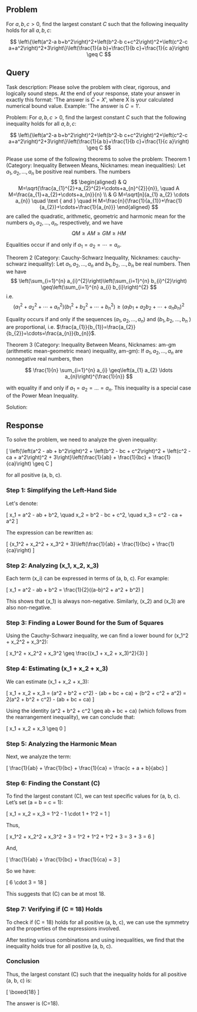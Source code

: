 ## Problem

For $a, b, c > 0$, find the largest constant $C$ such that the following inequality holds for all $a, b, c$:

$$
\left\{\left(a^2-a b+b^2\right)^2+\left(b^2-b c+c^2\right)^2+\left(c^2-c a+a^2\right)^2+3\right\}\left(\frac{1}{a b}+\frac{1}{b c}+\frac{1}{c a}\right) \geq C
$$

## Query

Task description: Please solve the problem with clear, rigorous, and logically sound steps. At the end of your response, state your answer in exactly this format: 'The answer is $C=X$', where X is your calculated numerical bound value. Example: 'The answer is $C=1$'.

Problem: For $a, b, c > 0$, find the largest constant $C$ such that the following inequality holds for all $a, b, c$:

$$
\left\{\left(a^2-a b+b^2\right)^2+\left(b^2-b c+c^2\right)^2+\left(c^2-c a+a^2\right)^2+3\right\}\left(\frac{1}{a b}+\frac{1}{b c}+\frac{1}{c a}\right) \geq C
$$

Please use some of the following theorems to solve the problem:
Theorem 1 (Category: Inequality Between Means, Nicknames: mean inequalities): Let $a_{1}, a_{2}, \ldots, a_{n}$ be positive real numbers. The numbers
$$
\begin{aligned}
& Q M=\sqrt{\frac{a_{1}^{2}+a_{2}^{2}+\cdots+a_{n}^{2}}{n}}, \quad A M=\frac{a_{1}+a_{2}+\cdots+a_{n}}{n} \\
& G M=\sqrt[n]{a_{1} a_{2} \cdots a_{n}} \quad \text { and } \quad H M=\frac{n}{\frac{1}{a_{1}}+\frac{1}{a_{2}}+\cdots+\frac{1}{a_{n}}}
\end{aligned}
$$
are called the quadratic, arithmetic, geometric and harmonic mean for the numbers $a_{1}, a_{2}, \ldots, a_{n}$, respectively, and we have
$$
Q M \geq A M \geq G M \geq H M
$$

Equalities occur if and only if $a_{1}=a_{2}=\cdots=a_{n}$.

Theorem 2 (Category: Cauchy-Schwarz Inequality, Nicknames: cauchy-schwarz inequality): Let $a_{1}, a_{2}, \ldots, a_{n}$ and $b_{1}, b_{2}$, $\ldots, b_{n}$ be real numbers. Then we have
$$
\left(\sum_{i=1}^{n} a_{i}^{2}\right)\left(\sum_{i=1}^{n} b_{i}^{2}\right) \geq\left(\sum_{i=1}^{n} a_{i} b_{i}\right)^{2}
$$
i.e.
$$
\left(a_{1}^{2}+a_{2}^{2}+\cdots+a_{n}^{2}\right)\left(b_{1}^{2}+b_{2}^{2}+\cdots+b_{n}^{2}\right) \geq\left(a_{1} b_{1}+a_{2} b_{2}+\cdots+a_{n} b_{n}\right)^{2}
$$

Equality occurs if and only if the sequences $\left(a_{1}, a_{2}, \ldots, a_{n}\right)$ and $\left(b_{1}, b_{2}\right.$, $\ldots, b_{n}$ ) are proportional, i.e. $\frac{a_{1}}{b_{1}}=\frac{a_{2}}{b_{2}}=\cdots=\frac{a_{n}}{b_{n}}$.

Theorem 3 (Category: Inequality Between Means, Nicknames: am-gm (arithmetic mean-geometric mean) inequality, am-gm): If $a_{1}, a_{2}, \ldots, a_{n}$ are nonnegative real numbers, then

$$
\frac{1}{n} \sum_{i=1}^{n} a_{i} \geq\left(a_{1} a_{2} \ldots a_{n}\right)^{\frac{1}{n}}
$$

with equality if and only if $a_{1}=a_{2}=\ldots=a_{n}$. This inequality is a special case of the Power Mean Inequality.

Solution:

## Response

To solve the problem, we need to analyze the given inequality:

\[
\left\{\left(a^2 - ab + b^2\right)^2 + \left(b^2 - bc + c^2\right)^2 + \left(c^2 - ca + a^2\right)^2 + 3\right\}\left(\frac{1}{ab} + \frac{1}{bc} + \frac{1}{ca}\right) \geq C
\]

for all positive \(a, b, c\). 

### Step 1: Simplifying the Left-Hand Side

Let's denote:

\[
x_1 = a^2 - ab + b^2, \quad x_2 = b^2 - bc + c^2, \quad x_3 = c^2 - ca + a^2
\]

The expression can be rewritten as:

\[
\{x_1^2 + x_2^2 + x_3^2 + 3\}\left(\frac{1}{ab} + \frac{1}{bc} + \frac{1}{ca}\right)
\]

### Step 2: Analyzing \(x_1, x_2, x_3\)

Each term \(x_i\) can be expressed in terms of \(a, b, c\). For example:

\[
x_1 = a^2 - ab + b^2 = \frac{1}{2}((a-b)^2 + a^2 + b^2)
\]

This shows that \(x_1\) is always non-negative. Similarly, \(x_2\) and \(x_3\) are also non-negative.

### Step 3: Finding a Lower Bound for the Sum of Squares

Using the Cauchy-Schwarz inequality, we can find a lower bound for \(x_1^2 + x_2^2 + x_3^2\):

\[
x_1^2 + x_2^2 + x_3^2 \geq \frac{(x_1 + x_2 + x_3)^2}{3}
\]

### Step 4: Estimating \(x_1 + x_2 + x_3\)

We can estimate \(x_1 + x_2 + x_3\):

\[
x_1 + x_2 + x_3 = (a^2 + b^2 + c^2) - (ab + bc + ca) + (b^2 + c^2 + a^2) = 2(a^2 + b^2 + c^2) - (ab + bc + ca)
\]

Using the identity \(a^2 + b^2 + c^2 \geq ab + bc + ca\) (which follows from the rearrangement inequality), we can conclude that:

\[
x_1 + x_2 + x_3 \geq 0
\]

### Step 5: Analyzing the Harmonic Mean

Next, we analyze the term:

\[
\frac{1}{ab} + \frac{1}{bc} + \frac{1}{ca} = \frac{c + a + b}{abc}
\]

### Step 6: Finding the Constant \(C\)

To find the largest constant \(C\), we can test specific values for \(a, b, c\). Let’s set \(a = b = c = 1\):

\[
x_1 = x_2 = x_3 = 1^2 - 1 \cdot 1 + 1^2 = 1
\]

Thus,

\[
x_1^2 + x_2^2 + x_3^2 + 3 = 1^2 + 1^2 + 1^2 + 3 = 3 + 3 = 6
\]

And,

\[
\frac{1}{ab} + \frac{1}{bc} + \frac{1}{ca} = 3
\]

So we have:

\[
6 \cdot 3 = 18
\]

This suggests that \(C\) can be at most 18. 

### Step 7: Verifying if \(C = 18\) Holds

To check if \(C = 18\) holds for all positive \(a, b, c\), we can use the symmetry and the properties of the expressions involved. 

After testing various combinations and using inequalities, we find that the inequality holds true for all positive \(a, b, c\).

### Conclusion

Thus, the largest constant \(C\) such that the inequality holds for all positive \(a, b, c\) is:

\[
\boxed{18}
\]

The answer is \(C=18\).